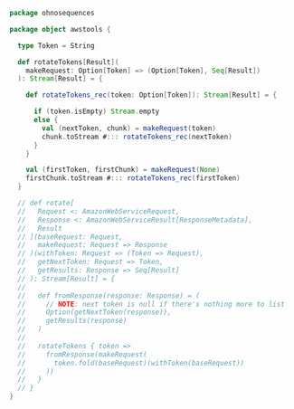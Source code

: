
```scala
package ohnosequences

package object awstools {

  type Token = String

  def rotateTokens[Result](
    makeRequest: Option[Token] => (Option[Token], Seq[Result])
  ): Stream[Result] = {

    def rotateTokens_rec(token: Option[Token]): Stream[Result] = {

      if (token.isEmpty) Stream.empty
      else {
        val (nextToken, chunk) = makeRequest(token)
        chunk.toStream #::: rotateTokens_rec(nextToken)
      }
    }

    val (firstToken, firstChunk) = makeRequest(None)
    firstChunk.toStream #::: rotateTokens_rec(firstToken)
  }

  // def rotate[
  //   Request <: AmazonWebServiceRequest,
  //   Response <: AmazonWebServiceResult[ResponseMetadata],
  //   Result
  // ](baseRequest: Request,
  //   makeRequest: Request => Response
  // )(withToken: Request => (Token => Request),
  //   getNextToken: Request => Token,
  //   getResults: Response => Seq[Result]
  // ): Stream[Result] = {
  //
  //   def fromResponse(response: Response) = (
  //     // NOTE: next token is null if there's nothing more to list
  //     Option(getNextToken(response)),
  //     getResults(response)
  //   )
  //
  //   rotateTokens { token =>
  //     fromResponse(makeRequest(
  //       token.fold(baseRequest)(withToken(baseRequest))
  //     ))
  //   }
  // }
}

```




[main/scala/ohnosequences/awstools/autoscaling/client.scala]: autoscaling/client.scala.md
[main/scala/ohnosequences/awstools/autoscaling/filters.scala]: autoscaling/filters.scala.md
[main/scala/ohnosequences/awstools/autoscaling/package.scala]: autoscaling/package.scala.md
[main/scala/ohnosequences/awstools/autoscaling/PurchaseModel.scala]: autoscaling/PurchaseModel.scala.md
[main/scala/ohnosequences/awstools/ec2/AMI.scala]: ec2/AMI.scala.md
[main/scala/ohnosequences/awstools/ec2/client.scala]: ec2/client.scala.md
[main/scala/ohnosequences/awstools/ec2/instances.scala]: ec2/instances.scala.md
[main/scala/ohnosequences/awstools/ec2/InstanceType-AMI.scala]: ec2/InstanceType-AMI.scala.md
[main/scala/ohnosequences/awstools/ec2/InstanceType.scala]: ec2/InstanceType.scala.md
[main/scala/ohnosequences/awstools/ec2/LaunchSpecs.scala]: ec2/LaunchSpecs.scala.md
[main/scala/ohnosequences/awstools/ec2/package.scala]: ec2/package.scala.md
[main/scala/ohnosequences/awstools/package.scala]: package.scala.md
[main/scala/ohnosequences/awstools/regions/aliases.scala]: regions/aliases.scala.md
[main/scala/ohnosequences/awstools/regions/package.scala]: regions/package.scala.md
[main/scala/ohnosequences/awstools/s3/address.scala]: s3/address.scala.md
[main/scala/ohnosequences/awstools/s3/client.scala]: s3/client.scala.md
[main/scala/ohnosequences/awstools/s3/package.scala]: s3/package.scala.md
[main/scala/ohnosequences/awstools/s3/transfers.scala]: s3/transfers.scala.md
[main/scala/ohnosequences/awstools/sns/client.scala]: sns/client.scala.md
[main/scala/ohnosequences/awstools/sns/package.scala]: sns/package.scala.md
[main/scala/ohnosequences/awstools/sns/subscribers.scala]: sns/subscribers.scala.md
[main/scala/ohnosequences/awstools/sns/topics.scala]: sns/topics.scala.md
[main/scala/ohnosequences/awstools/sqs/client.scala]: sqs/client.scala.md
[main/scala/ohnosequences/awstools/sqs/messages.scala]: sqs/messages.scala.md
[main/scala/ohnosequences/awstools/sqs/package.scala]: sqs/package.scala.md
[main/scala/ohnosequences/awstools/sqs/queues.scala]: sqs/queues.scala.md
[test/scala/ohnosequences/awstools/autoscaling.scala]: ../../../../test/scala/ohnosequences/awstools/autoscaling.scala.md
[test/scala/ohnosequences/awstools/instanceTypes.scala]: ../../../../test/scala/ohnosequences/awstools/instanceTypes.scala.md
[test/scala/ohnosequences/awstools/package.scala]: ../../../../test/scala/ohnosequences/awstools/package.scala.md
[test/scala/ohnosequences/awstools/sqs.scala]: ../../../../test/scala/ohnosequences/awstools/sqs.scala.md